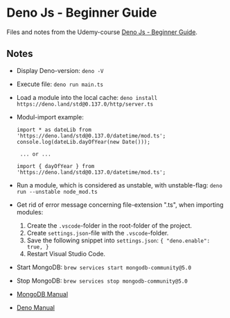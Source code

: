 # Deno Js - Beginner Guide

Files and notes from the Udemy-course [Deno Js - Beginner Guide](https://www.udemy.com/course/learn-and-understand-deno-future-nodejs-beginner-guide/).

## Notes
- Display Deno-version: `deno -V`

- Execute file: `deno run main.ts`

- Load a module into the local cache: `deno install https://deno.land/std@0.137.0/http/server.ts`

- Modul-import example:

    `import * as dateLib from 'https://deno.land/std@0.137.0/datetime/mod.ts';`
    `console.log(dateLib.dayOfYear(new Date()));`

       ... or ...

    `import { dayOfYear } from 'https://deno.land/std@0.137.0/datetime/mod.ts';`

- Run a module, which is considered as unstable, with unstable-flag: `deno run --unstable node_mod.ts`

- Get rid of error message concerning file-extension ".ts", when importing modules:
    1. Create the `.vscode`-folder in the root-folder of the project.
    2. Create `settings.json`-file with the `.vscode`-folder.
    3. Save the following snippet into `settings.json`:
    `{
       "deno.enable": true,
     }`
    4. Restart Visual Studio Code.

- Start MongoDB: `brew services start mongodb-community@5.0`

- Stop MongoDB: `brew services stop mongodb-community@5.0`

- [MongoDB Manual](https://www.mongodb.com/docs/manual/tutorial/install-mongodb-on-os-x/#install-mongodb-community-edition)

- [Deno Manual](https://deno.land/manual@v1.21.2)




